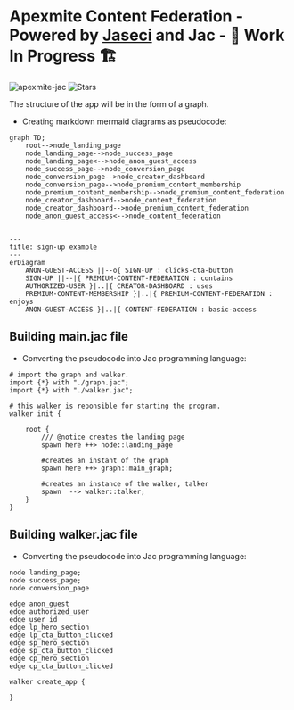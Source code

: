 # Apexmite Content Federation - Powered by [Jaseci](https://github.com/Jaseci-Labs/jaseci) and Jac - 🚧 Work In Progress 🏗

<p align="left"> 
<img src="https://komarev.com/ghpvc/?username=apexmite-jac&label=Profile%20views&color=f79952&style=flat" alt="apexmite-jac" /> 
<img alt="Stars" src="https://img.shields.io/github/stars/WrappedUsername/apexmite-jac?style=flat-square&labelColor=343b41"/>
</p>

The structure of the app will be in the form of a graph.

- Creating markdown mermaid diagrams as pseudocode:

```mermaid
graph TD;
    root-->node_landing_page
    node_landing_page-->node_success_page
    node_landing_page<-->node_anon_guest_access
    node_success_page-->node_conversion_page
    node_conversion_page-->node_creator_dashboard
    node_conversion_page-->node_premium_content_membership
    node_premium_content_membership-->node_premium_content_federation
    node_creator_dashboard-->node_content_federation
    node_creator_dashboard-->node_premium_content_federation
    node_anon_guest_access<-->node_content_federation
```

```mermaid
 
---
title: sign-up example
---
erDiagram
    ANON-GUEST-ACCESS ||--o{ SIGN-UP : clicks-cta-button
    SIGN-UP ||--|{ PREMIUM-CONTENT-FEDERATION : contains
    AUTHORIZED-USER }|..|{ CREATOR-DASHBOARD : uses
    PREMIUM-CONTENT-MEMBERSHIP }|..|{ PREMIUM-CONTENT-FEDERATION : enjoys
    ANON-GUEST-ACCESS }|..|{ CONTENT-FEDERATION : basic-access
```

## Building main.jac file

- Converting the pseudocode into Jac programming language:

```jac
# import the graph and walker.
import {*} with "./graph.jac";
import {*} with "./walker.jac";

# this walker is reponsible for starting the program.
walker init {

    root {
        /// @notice creates the landing page
        spawn here ++> node::landing_page

        #creates an instant of the graph
        spawn here ++> graph::main_graph;

        #creates an instance of the walker, talker
        spawn  --> walker::talker;
    }
}
```

## Building walker.jac file

- Converting the pseudocode into Jac programming language:

```Jac
node landing_page;
node success_page;
node conversion_page

edge anon_guest
edge authorized_user
edge user_id
edge lp_hero_section
edge lp_cta_button_clicked
edge sp_hero_section
edge sp_cta_button_clicked
edge cp_hero_section
edge cp_cta_button_clicked

walker create_app {
    
}
```
